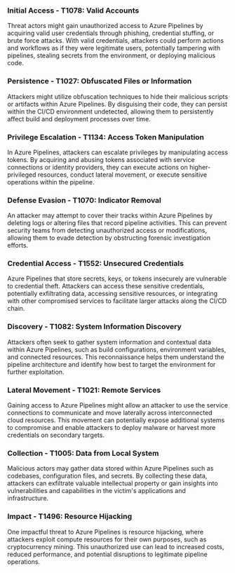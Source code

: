### Initial Access - T1078: Valid Accounts
Threat actors might gain unauthorized access to Azure Pipelines by acquiring valid user credentials through phishing, credential stuffing, or brute force attacks. With valid credentials, attackers could perform actions and workflows as if they were legitimate users, potentially tampering with pipelines, stealing secrets from the environment, or deploying malicious code.

### Persistence - T1027: Obfuscated Files or Information
Attackers might utilize obfuscation techniques to hide their malicious scripts or artifacts within Azure Pipelines. By disguising their code, they can persist within the CI/CD environment undetected, allowing them to persistently affect build and deployment processes over time.

### Privilege Escalation - T1134: Access Token Manipulation
In Azure Pipelines, attackers can escalate privileges by manipulating access tokens. By acquiring and abusing tokens associated with service connections or identity providers, they can execute actions on higher-privileged resources, conduct lateral movement, or execute sensitive operations within the pipeline.

### Defense Evasion - T1070: Indicator Removal
An attacker may attempt to cover their tracks within Azure Pipelines by deleting logs or altering files that record pipeline activities. This can prevent security teams from detecting unauthorized access or modifications, allowing them to evade detection by obstructing forensic investigation efforts.

### Credential Access - T1552: Unsecured Credentials
Azure Pipelines that store secrets, keys, or tokens insecurely are vulnerable to credential theft. Attackers can access these sensitive credentials, potentially exfiltrating data, accessing sensitive resources, or integrating with other compromised services to facilitate larger attacks along the CI/CD chain.

### Discovery - T1082: System Information Discovery
Attackers often seek to gather system information and contextual data within Azure Pipelines, such as build configurations, environment variables, and connected resources. This reconnaissance helps them understand the pipeline architecture and identify how best to target the environment for further exploitation.

### Lateral Movement - T1021: Remote Services
Gaining access to Azure Pipelines might allow an attacker to use the service connections to communicate and move laterally across interconnected cloud resources. This movement can potentially expose additional systems to compromise and enable attackers to deploy malware or harvest more credentials on secondary targets.

### Collection - T1005: Data from Local System
Malicious actors may gather data stored within Azure Pipelines such as codebases, configuration files, and secrets. By collecting these data, attackers can exfiltrate valuable intellectual property or gain insights into vulnerabilities and capabilities in the victim's applications and infrastructure.

### Impact - T1496: Resource Hijacking
One impactful threat to Azure Pipelines is resource hijacking, where attackers exploit compute resources for their own purposes, such as cryptocurrency mining. This unauthorized use can lead to increased costs, reduced performance, and potential disruptions to legitimate pipeline operations.
